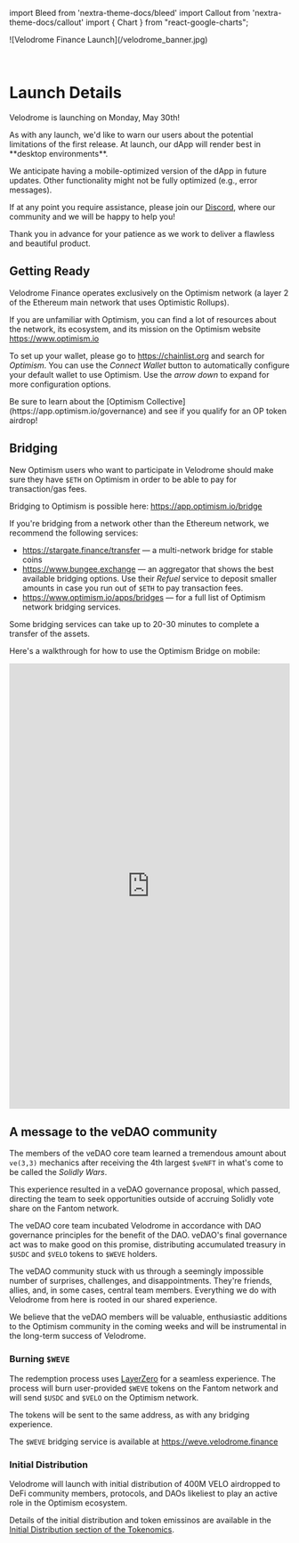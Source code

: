 import Bleed from 'nextra-theme-docs/bleed'
import Callout from 'nextra-theme-docs/callout'
import { Chart } from "react-google-charts";

<Bleed>
  ![Velodrome Finance Launch](/velodrome_banner.jpg)
</Bleed>

&nbsp;

# Launch Details

Velodrome is launching on Monday, May 30th!

<Callout type="warning" emoji="⚠️">
  As with any launch, we'd like to warn our users about the potential limitations
  of the first release. At launch, our dApp will render best in
  **desktop environments**.

  We anticipate having a mobile-optimized version of the dApp in future
  updates. Other functionality might not be fully optimized (e.g., error
  messages).

  If at any point you require assistance, please join our
  [Discord](https://discord.gg/bqzYruhX), where our community and we will be
  happy to help you!

  Thank you in advance for your patience as we work to deliver a flawless and
  beautiful product.
</Callout>

## Getting Ready

Velodrome Finance operates exclusively on the Optimism network (a
layer 2 of the Ethereum main network that uses Optimistic Rollups).

If you are unfamiliar with Optimism, you can find a lot of resources
about the network, its ecosystem, and its mission on the Optimism website
https://www.optimism.io

To set up your wallet, please go to https://chainlist.org and search for
_Optimism_. You can use the _Connect Wallet_ button to automatically configure
your default wallet to use Optimism. Use the _arrow down_ to expand for more
configuration options.

<Callout  emoji="🪂">
  Be sure to learn about the [Optimism
  Collective](https://app.optimism.io/governance) and see if you qualify for an
  OP token airdrop!
</Callout>

## Bridging

New Optimism users who want to participate in Velodrome should make sure they
have `$ETH` on Optimism in order to be able to pay for transaction/gas fees.

Bridging to Optimism is possible here: https://app.optimism.io/bridge

If you're bridging from a network other than the Ethereum network, we recommend the
following services:
* https://stargate.finance/transfer &mdash; a multi-network bridge for stable
   coins
* https://www.bungee.exchange &mdash; an aggregator that shows the best
   available bridging options. Use their _Refuel_ service to deposit smaller
   amounts in case you run out of `$ETH` to pay transaction fees.
 * https://www.optimism.io/apps/bridges &mdash; for a full list of Optimism
   network bridging services.

<Callout emoji="⚠️">
  Some bridging services can take up to 20-30 minutes to complete a transfer of
  the assets.
</Callout>

Here's a walkthrough for how to use the Optimism Bridge on mobile:

<Bleed>
  <iframe width="100%" height="800"
  src="https://www.youtube.com/embed/pR31stuRejg?rel=0" frameborder="0"></iframe>
</Bleed>

## A message to the veDAO community

The members of the veDAO core team learned a tremendous amount about `ve(3,3)`
mechanics after receiving the 4th largest `$veNFT` in what's come to be called the
_Solidly Wars_.

This experience resulted in a veDAO governance proposal, which passed, directing the
team to seek opportunities outside of accruing Solidly vote share on the Fantom
network.

The veDAO core team incubated Velodrome in accordance with DAO
governance principles for the benefit of the DAO. veDAO's final governance act was to make
good on this promise, distributing accumulated treasury in `$USDC` and `$VELO`
tokens to `$WEVE` holders.

The veDAO community stuck with us through a seemingly impossible number of
surprises, challenges, and disappointments. They're friends, allies, and, in
some cases, central team members. Everything we do with Velodrome from here is
rooted in our shared experience.

We believe that the veDAO members will be valuable, enthusiastic additions to
the Optimism community in the coming weeks and will be instrumental in the long-term
success of Velodrome.

### Burning `$WEVE`

The redemption process uses [LayerZero](https://layerzero.network/) for a
seamless experience. The process will burn user-provided `$WEVE` tokens on the
Fantom network and will send `$USDC` and `$VELO` on the Optimism network.

The tokens will be sent to the same address, as with any bridging experience.

The `$WEVE` bridging service is available at https://weve.velodrome.finance

### Initial Distribution

Velodrome will launch with initial distribution of 400M VELO airdropped to
DeFi community members, protocols, and DAOs likeliest to play an active role in the Optimism
ecosystem.

Details of the initial distribution and token emissinos are available in the
[Initial Distribution section of the Tokenomics](/tokenomics#initial-distribution).
